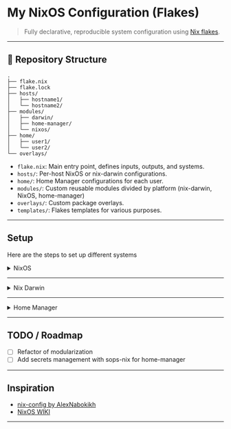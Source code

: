 # My NixOS Configuration (Flakes)

> Fully declarative, reproducible system configuration using [Nix flakes](https://nixos.wiki/wiki/Flakes).

---

## 📁 Repository Structure

```text
.
├── flake.nix
├── flake.lock
├── hosts/
│   ├── hostname1/
│   └── hostname2/
├── modules/
│   ├── darwin/
│   ├── home-manager/
│   └── nixos/
├── home/
│   ├── user1/
│   └── user2/
└── overlays/
```

- `flake.nix`: Main entry point, defines inputs, outputs, and systems.
- `hosts/`: Per-host NixOS or nix-darwin configurations.
- `home/`: Home Manager configurations for each user.
- `modules/`: Custom reusable modules divided by platform (nix-darwin, NixOS, home-manager)
- `overlays/`: Custom package overlays.
- `templates/`: Flakes templates for various purposes.

---

## Setup

Here are the steps to set up different systems

<details>

<summary>NixOS</summary>

### Adding a new NixOS host

#### Before Installing NixOS

Prepare the flake configuration for the new host:

1. **Add the NixOS system configuration in `host/<hostname>/<main-user-name>/default.nix`**

2. **Add the secrets specification in `host/<hostname>/sops/default.nix`**

3. **Add the home-manager configuration in `home/<hostname>/<main-user-name>/default.nix`**

4. **Register the new host and the new user(s) in `host/default.nix`**

5. **Add the host to the flake's `nixosConfigurations`**

---

#### Install NixOS on the Host

Once NixOS is installed and booted:

6. **Generate SSH keys and store them in Bitwarden:**

   ```bash
   ssh-keygen -t ed25519
   ```

7. **Add the SSH key to your GitHub account:**

   ```bash
   gh ssh-key add -t <key-title> ~/.ssh/id_ed25519.pub
   ```

8. **Generate the age keys from the SSH key:**

   ```bash
   mkdir -p ~/.config/sops/age
   nix-shell -p ssh-to-age --run "ssh-to-age -private-key -i ~/.ssh/id_ed25519 > ~/.config/sops/age/keys.txt"
   nix-shell -p ssh-to-age --run 'cat ~/.ssh/id_ed25519.pub | ssh-to-age'
   ```

9. **Clone your configuration repository:**

   ```bash
   cd ~/.config
   git clone git@github.com:filippo-biondi/nix-config.git
   cd nix-config
   ```

10. **Add the age public key to `.sops.yaml` and specify new creation rules:**

   ```yaml
   keys:
     - &<key-name> <key-value>
   creation_rules:
     - path_regex: secrets/<hostname>/secrets.yaml
       key_groups:
         - age: 
           - *<key-name>
   ```

11. **Create the secrets file with `sops`:**

   If you're on the host:

   ```bash
   nix-shell -p sops --run "sops secrets/<hostname>/secrets.yaml"
   ```
   If you need to edit a secret file, use:

   ```bash
   nix-shell -p sops --run "sops edit secrets/<hostname>/secrets.yaml"
   ```

   If secrets are available on a remote host:

   - First push the repo (with updated `.sops.yaml`)
   - On the remote host create the encrypted file (remember to add the age public key to `.sops.yaml`) and push it
   - On the new host pull the repo to get the encrypted secrets

   If the host need to access secrets already encrypted for another host, you need to update the encryption on the sops file with:
   
   ```bash
   sops updatekeys secrets/common.yaml
   ```
   Of course this can be performed only on the host that has access to the private key used to encrypt the file.

---

#### Test & Apply Configuration

##### Build the system:

```bash
sudo nixos-rebuild build --flake .
```

##### Test the configuration (verify secrets, SSH keys, etc.):

```bash
sudo nixos-rebuild test --flake .
```
After this step you rebooting the host will restore the previous configuration.
Remember to check that all the secrets are correctly decrypted and all the SSH keys are added.

##### Apply the configuration:

After this step the configuration can be reverted only with root privileges (be sure your password is correctly set).
```bash
sudo nixos-rebuild switch --flake .
```
</details>

---

<details>

<summary>Nix Darwin</summary>

### Adding a new nix-darwin host

#### Before Installing nix-darwin

Follow the steps [1-5](#before-installing-nixos) from the NixOS host setup section, but the host must be placed into `darwinConfigurations` in the flake.

---

#### Install nix-darwin on the Host

To install nix-darwin follow the instruction in the [nix-darwin repo](https://github.com/nix-darwin/nix-darwin).

After having install nix-darwin, follow the steps [6-11](#install-nixos-on-the-host) from the NixOS host setup section.

---

#### Test & Apply Configuration

##### Build the system:

```bash
sudo darwin-rebuild build --flake .
```

Unfortunately I'm not aware of a way to test the configuration without applying it.

##### Apply the configuration:

After this step the configuration can be reverted only with root privileges (be sure your password is correctly set).
```bash
sudo darwin-rebuild switch --flake .
```

</details>

---

<details>
<summary>Home Manager</summary>

### Adding a Home Manager configuration

#### Before Installing home-manager

Prepare the flake configuration for the new host:

1. **Add the home-manager configuration in `home/<hostname>/<user-name>/default.nix`**

2. **Register the new host and the new user in `host/default.nix`**

3. **Add the host and user to the flake's `homeConfigurations`**

Currently sops secrets are not supported in my home-manager config (but sops-nix provides a home-manage module)

---

#### Install Home Manager on the Host

To apply a home-manager configuration you just need to have [Nix](https://nixos.org/download/#nix-install-linux) installed on the host.
Installing Nix requires root privileges. If you don't have root access you can try to use [nix-user-chroot](https://github.com/nix-community/nix-user-chroot) or [nix-portable](https://github.com/DavHau/nix-portable)

Enable nix flakes support (flakes are still experimental):

```bash
mkdir -p ~/.config/nix
echo 'experimental-features = nix-command flakes' >> ~/.config/nix/nix.conf
```

Follow the steps [6-11](#install-nixos-on-the-host) from the NixOS host setup section (skipping the age keys generation and the sops secrets creation since they are not supported yet).

---

#### Test & Apply Configuration

##### Build the configuration:

```bash
home-manager build --flake .
```

Unfortunately I'm not aware of a way to test the configuration without applying it.

#####  Apply the configuration:

```bash
home-manager switch --flake .
```

</details>

---

## TODO / Roadmap

- [ ] Refactor of modularization
- [ ] Add secrets management with sops-nix for home-manager

---

## Inspiration

- [nix-config by AlexNabokikh](https://github.com/AlexNabokikh/nix-config)
- [NixOS WIKI](https://nixos.wiki/wiki/)

---
